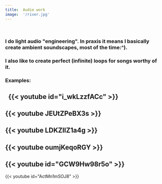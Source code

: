 ```yaml
---
title:  Audio work
image:  '/river.jpg'
---
```

‎
### I do light audio "engineering". In praxis it means I basically create ambient soundscapes, most of the time:^).



### I also like to create perfect (infinite) loops for songs worthy of it.

### Examples:
‎
‎
{{< youtube id="i_wkLzzfACc" >}}
-

{{< youtube JEUtZPeBX3s >}}
-


{{< youtube LDKZIIZ1a4g >}}
-


{{< youtube oumjKeqoRGY >}}
-


{{< youtube id="GCW9Hw98r5o" >}}
-


{{< youtube id="ActMn1mSOJ8" >}}